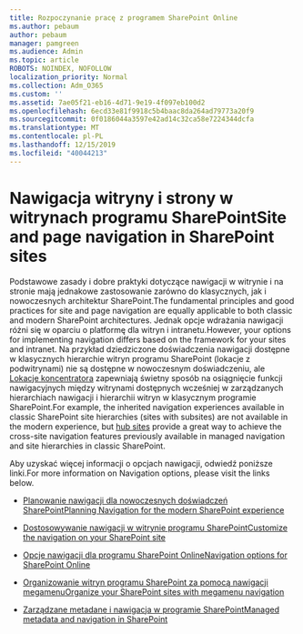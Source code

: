 ```yaml
---
title: Rozpoczynanie pracę z programem SharePoint Online
ms.author: pebaum
author: pebaum
manager: pamgreen
ms.audience: Admin
ms.topic: article
ROBOTS: NOINDEX, NOFOLLOW
localization_priority: Normal
ms.collection: Adm_O365
ms.custom: ''
ms.assetid: 7ae05f21-eb16-4d71-9e19-4f097eb100d2
ms.openlocfilehash: 6ecd33e81f9918c5b4baac8da264ad79773a20f9
ms.sourcegitcommit: 0f0186044a3597e42ad14c32ca58e7224344dcfa
ms.translationtype: MT
ms.contentlocale: pl-PL
ms.lasthandoff: 12/15/2019
ms.locfileid: "40044213"
---
```

# <a name="site-and-page-navigation-in-sharepoint-sites"></a><span data-ttu-id="7bba9-102">Nawigacja witryny i strony w witrynach programu SharePoint</span><span class="sxs-lookup"><span data-stu-id="7bba9-102">Site and page navigation in SharePoint sites</span></span>

<span data-ttu-id="7bba9-103">Podstawowe zasady i dobre praktyki dotyczące nawigacji w witrynie i na stronie mają jednakowe zastosowanie zarówno do klasycznych, jak i nowoczesnych architektur SharePoint.</span><span class="sxs-lookup"><span data-stu-id="7bba9-103">The fundamental principles and good practices for site and page navigation are equally applicable to both classic and modern SharePoint architectures.</span></span> <span data-ttu-id="7bba9-104">Jednak opcje wdrażania nawigacji różni się w oparciu o platformę dla witryn i intranetu.</span><span class="sxs-lookup"><span data-stu-id="7bba9-104">However, your options for implementing navigation differs based on the framework for your sites and intranet.</span></span> <span data-ttu-id="7bba9-105">Na przykład dziedziczone doświadczenia nawigacji dostępne w klasycznych hierarchie witryn programu SharePoint (lokacje z podwitrynami) nie są dostępne w nowoczesnym doświadczeniu, ale [Lokacje koncentratora](https://support.office.com/article/fe26ae84-14b7-45b6-a6d1-948b3966427f) zapewniają świetny sposób na osiągnięcie funkcji nawigacyjnych między witrynami dostępnych wcześniej w zarządzanych hierarchiach nawigacji i hierarchii witryn w klasycznym programie SharePoint.</span><span class="sxs-lookup"><span data-stu-id="7bba9-105">For example, the inherited navigation experiences available in classic SharePoint site hierarchies (sites with subsites) are not available in the modern experience, but [hub sites](https://support.office.com/article/fe26ae84-14b7-45b6-a6d1-948b3966427f) provide a great way to achieve the cross-site navigation features previously available in managed navigation and site hierarchies in classic SharePoint.</span></span>

 <span data-ttu-id="7bba9-106">Aby uzyskać więcej informacji o opcjach nawigacji, odwiedź poniższe linki.</span><span class="sxs-lookup"><span data-stu-id="7bba9-106">For more information on Navigation options, please visit the links below.</span></span>

 - [<span data-ttu-id="7bba9-107">Planowanie nawigacji dla nowoczesnych doświadczeń SharePoint</span><span class="sxs-lookup"><span data-stu-id="7bba9-107">Planning Navigation for the modern SharePoint experience</span></span>](https://docs.microsoft.com/sharepoint/plan-navigation-modern-experience)

- [<span data-ttu-id="7bba9-108">Dostosowywanie nawigacji w witrynie programu SharePoint</span><span class="sxs-lookup"><span data-stu-id="7bba9-108">Customize the navigation on your SharePoint site</span></span>](https://support.office.com/article/customize-the-navigation-on-your-sharepoint-site-3cd61ae7-a9ed-4e1e-bf6d-4655f0bf25ca)

- [<span data-ttu-id="7bba9-109">Opcje nawigacji dla programu SharePoint Online</span><span class="sxs-lookup"><span data-stu-id="7bba9-109">Navigation options for SharePoint Online</span></span>](https://docs.microsoft.com/office365/enterprise/navigation-options-for-sharepoint-online)
 
- [<span data-ttu-id="7bba9-110">Organizowanie witryn programu SharePoint za pomocą nawigacji megamenu</span><span class="sxs-lookup"><span data-stu-id="7bba9-110">Organize your SharePoint sites with megamenu navigation</span></span>](https://techcommunity.microsoft.com/t5/Microsoft-SharePoint-Blog/Organize-your-SharePoint-sites-with-megamenu-navigation-and-new/ba-p/328068)

- [<span data-ttu-id="7bba9-111">Zarządzane metadane i nawigacja w programie SharePoint</span><span class="sxs-lookup"><span data-stu-id="7bba9-111">Managed metadata and navigation in SharePoint</span></span>](https://docs.microsoft.com/sharepoint/dev/general-development/managed-metadata-and-navigation-in-sharepoint)


